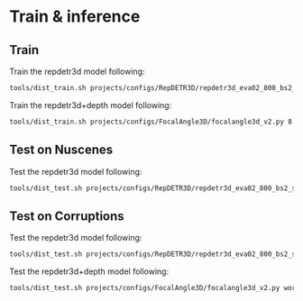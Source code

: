 # Train & inference
## Train
Train the repdetr3d model following:

```bash
tools/dist_train.sh projects/configs/RepDETR3D/repdetr3d_eva02_800_bs2_seq_24e_nuscenes.py 8 --work-dir work_dirs/repdetr3d_eva02_800_bs2_seq_24e_nuscenes
```
Train the repdetr3d+depth model following:

```bash
tools/dist_train.sh projects/configs/FocalAngle3D/focalangle3d_v2.py 8 --work-dir work_dirs/focalangle3d_v2
```

## Test on Nuscenes
Test the repdetr3d model following:

```bash
tools/dist_test.sh projects/configs/RepDETR3D/repdetr3d_eva02_800_bs2_seq_24e_nuscenes.py  work_dirs/repdetr3d_eva02_800_bs2_seq_24e/latest.pth  8 --eval bbox
```

## Test on Corruptions
Test the repdetr3d model following:

```bash
tools/dist_test.sh projects/configs/RepDETR3D/repdetr3d_eva02_800_bs2_seq_24e_robo.py  work_dirs/repdetr3d_eva02_800_bs2_seq_24e/latest.pth  8 --eval bbox
```

Test the repdetr3d+depth model following:
```bash
tools/dist_test.sh projects/configs/FocalAngle3D/focalangle3d_v2.py work_dirs/repdetr3d_eva02_800_bs2_seq_24e/iter_42192.pth  8 --eval bbox
```
